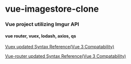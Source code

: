 # vue-imagestore-clone

### Vue project utilizing Imgur API

#### vue router, vuex, lodash, axios, qs

[Vuex updated Syntax Reference(Vue 3 Compatability)](https://vuex.vuejs.org/guide/)

[Vue-router updated Syntax Reference(Vue 3 Compatability)](https://www.vuemastery.com/blog/vue-router-a-tutorial-for-vue-3/)
